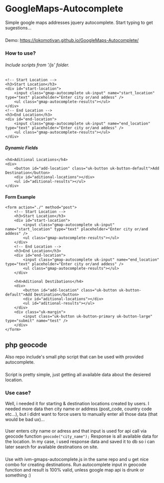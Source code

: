 # GoogleMaps-Autocomplete
Simple google maps addresses jquery autocomplete. Start typing to get sugestions...
###
Demo: https://lokomotivan.github.io/GoogleMaps-Autocomplete/

### How to use?
###### Include scripts from '/js' folder.
```
<!-- Start Location -->
<h3>Start Location</h3>
<div id="start-location">
    <input class="gmap-autocomplete uk-input" name="start_location" type="text" placeholder="Enter city or/and addess" />
    <ul class="gmap-autocomplete-results"></ul>
</div>
<!-- End Location -->
<h3>End Location</h3>
<div id="end-location">
    <input class="gmap-autocomplete uk-input" name="end_location" type="text" placeholder="Enter city or/and addess" />
    <ul class="gmap-autocomplete-results"></ul>
</div>
```
##### Dynamic Fields
```
<h4>Aditional Locations</h4>
<div>
    <button id="add-location" class="uk-button uk-button-default">Add Destination</button>
    <div id="aditional-locations"></div>
    <ul id="aditional-results"></ul>
</div>
```

#### Form Example
```
<form action="./" method="post">
    <!-- Start Location -->
    <h3>Start Location</h3>
    <div id="start-location">
        <input class="gmap-autocomplete uk-input" name="start_location" type="text" placeholder="Enter city or/and addess" />
        <ul class="gmap-autocomplete-results"></ul>
    </div>
    <!-- End Location -->
    <h3>End Location</h3>
    <div id="end-location">
        <input class="gmap-autocomplete uk-input" name="end_location" type="text" placeholder="Enter city or/and addess" />
        <ul class="gmap-autocomplete-results"></ul>
    </div>

    <h4>Aditional Destibations</h4>
    <div>
        <button id="add-location" class="uk-button uk-button-default">Add Destination</button>
        <div id="aditional-locations"></div>
        <ul id="aditional-results"></ul>
    </div>
    <div class="uk-margin">
        <input class="uk-button uk-button-primary uk-button-large" type="submit" name="test" />
    </div>
</form>
```

## php geocode
Also repo include's small php script that can be used with provided autocomplete.
###
Script is pretty simple, just getting all available data about the desiered location.
### Use case?
Well, i needed it for starting & destination locations created by users. I needed more data then city name or address (post_code, country code etc...),
but i didnt want to force users to manually enter all those data (that would be bad ux)...
####
User enters city name or adress and that input is used for api call via geocode function `geocode("city_name");`
Response is all available data for the location.
In my case, i used response data and saved it to db so i can later search for available destinations on site.
###
Use with ivm-gmaps-autocomplete.js in the same repo and u get nice combo for creating destinations.
Run autocomplete input in geocode function and result is 100% valid, unless google map api is drunk or something :)
